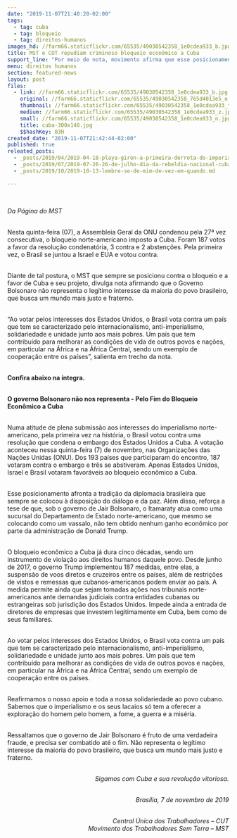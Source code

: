 ```yaml
---
date: "2019-11-07T21:40:20-02:00"
tags:
  - tag: cuba
  - tag: bloqueio
  - tag: direitos-humanos
images_hd: //farm66.staticflickr.com/65535/49030542358_1e0cdea933_b.jpg
title: MST e CUT repudiam criminoso bloqueio econômico a Cuba
support_line: "Por meio de nota, movimento afirma que esse posicionamento afronta a tradição da diplomacia brasileira que sempre se colocou à disposição do diálogo e da paz."
menu: direitos humanos
section: featured-news
layout: post
files:
  - link: //farm66.staticflickr.com/65535/49030542358_1e0cdea933_b.jpg
    original: //farm66.staticflickr.com/65535/49030542358_765d4013e5_o.jpg
    thumbnail: //farm66.staticflickr.com/65535/49030542358_1e0cdea933_t.jpg
    medium: //farm66.staticflickr.com/65535/49030542358_1e0cdea933_z.jpg
    small: //farm66.staticflickr.com/65535/49030542358_1e0cdea933_n.jpg
    title: cuba-300x148.jpg
    $$hashKey: 03H
created_date: "2019-11-07T21:42:44-02:00"
published: true
releated_posts:
  - _posts/2019/04/2019-04-18-playa-giron-a-primeira-derrota-do-imperialismo-na-america-latina.md
  - _posts/2019/07/2019-07-26-26-de-julho-dia-da-rebeldia-nacional-cubana.md
  - _posts/2019/10/2019-10-13-lembre-se-de-mim-de-vez-em-quando.md

---
```

<p>&nbsp;</p>

<p><em>Da P&aacute;gina do MST&nbsp;</em></p>

<p><br />
Nesta quinta-feira (07), a Assembleia Geral da ONU condenou pela 27&ordf; vez consecutiva, o bloqueio norte-americano imposto a Cuba. Foram 187 votos a favor da resolu&ccedil;&atilde;o condenat&oacute;ria, 3 contra e 2 absten&ccedil;&otilde;es. Pela primeira vez, o Brasil se juntou a Israel e EUA e votou contra.&nbsp;&nbsp;</p>

<p><br />
Diante de tal postura, o MST que sempre se posicionu contra o bloqueio e a favor de Cuba e seu projeto, divulga nota afirmando que o Governo Bolsonaro n&atilde;o representa o leg&iacute;timo interesse da maioria do povo brasileiro, que busca um mundo mais justo e fraterno.</p>

<p><br />
&ldquo;Ao votar pelos interesses dos Estados Unidos, o Brasil vota contra um pa&iacute;s que tem se caracterizado pelo internacionalismo, anti-imperialismo, solidariedade e unidade junto aos mais pobres. Um pa&iacute;s que tem contribu&iacute;do para melhorar as condi&ccedil;&otilde;es de vida de outros povos e na&ccedil;&otilde;es, em particular na &Aacute;frica e na &Aacute;frica Central, sendo um exemplo de coopera&ccedil;&atilde;o entre os pa&iacute;ses&rdquo;, salienta em trecho da nota.&nbsp;</p>

<p><br />
<strong>Confira abaixo na &iacute;ntegra.&nbsp;</strong></p>

<p><br />
<strong>O governo Bolsonaro n&atilde;o nos representa - Pelo Fim do Bloqueio Econ&ocirc;mico a Cuba</strong></p>

<p><br />
Numa atitude de plena submiss&atilde;o aos interesses do imperialismo norte-americano, pela primeira vez na hist&oacute;ria, o Brasil votou contra uma resolu&ccedil;&atilde;o que condena o embargo dos Estados Unidos a Cuba. A vota&ccedil;&atilde;o aconteceu nessa quinta-feira (7) de novembro, nas Organiza&ccedil;&otilde;es das Na&ccedil;&otilde;es Unidas (ONU). Dos 193 pa&iacute;ses que participaram do encontro, 187 votaram contra o embargo e tr&ecirc;s se abstiveram. Apenas Estados Unidos, Israel e Brasil votaram favor&aacute;veis ao bloqueio econ&ocirc;mico a Cuba.</p>

<p><br />
Esse posicionamento afronta a tradi&ccedil;&atilde;o da diplomacia brasileira que sempre se colocou &agrave; disposi&ccedil;&atilde;o do di&aacute;logo e da paz. Al&eacute;m disso, refor&ccedil;a a tese de que, sob o governo de Jair Bolsonaro, o Itamaraty atua como uma sucursal do Departamento de Estado norte-americano, que mesmo se colocando como um vassalo, n&atilde;o tem obtido nenhum ganho econ&ocirc;mico por parte da administra&ccedil;&atilde;o de Donald Trump.</p>

<p><br />
O bloqueio econ&ocirc;mico a Cuba j&aacute; dura cinco d&eacute;cadas, sendo um instrumento de viola&ccedil;&atilde;o aos direitos humanos daquele povo. Desde junho de 2017, o governo Trump implementou 187 medidas, entre elas, a suspens&atilde;o de voos diretos e cruzeiros entre os pa&iacute;ses, al&eacute;m de restri&ccedil;&otilde;es de vistos e remessas que cubanos-americanos podem enviar ao pa&iacute;s. A medida permite ainda que sejam tomadas a&ccedil;&otilde;es nos tribunais norte-americanos ante demandas judiciais contra entidades cubanas ou estrangeiras sob jurisdi&ccedil;&atilde;o dos Estados Unidos. Impede ainda a entrada de diretores de empresas que investem legitimamente em Cuba, bem como de seus familiares.&nbsp;</p>

<p><br />
Ao votar pelos interesses dos Estados Unidos, o Brasil vota contra um pa&iacute;s que tem se caracterizado pelo internacionalismo, anti-imperialismo, solidariedade e unidade junto aos mais pobres. Um pa&iacute;s que tem contribu&iacute;do para melhorar as condi&ccedil;&otilde;es de vida de outros povos e na&ccedil;&otilde;es, em particular na &Aacute;frica e na &Aacute;frica Central, sendo um exemplo de coopera&ccedil;&atilde;o entre os pa&iacute;ses.</p>

<p><br />
Reafirmamos o nosso apoio e toda a nossa solidariedade ao povo cubano. Sabemos que o imperialismo e os seus lacaios s&oacute; tem a oferecer a explora&ccedil;&atilde;o do homem pelo homem, a fome, a guerra e a mis&eacute;ria.</p>

<p><br />
Ressaltamos que o governo de Jair Bolsonaro &eacute; fruto de uma verdadeira fraude, e precisa ser combatido at&eacute; o fim. N&atilde;o representa o leg&iacute;timo interesse da maioria do povo brasileiro, que busca um mundo mais justo e fraterno.</p>

<p style="text-align: right;"><br />
<em>Sigamos com Cuba e sua revolu&ccedil;&atilde;o vitoriosa.</em></p>

<p style="text-align: right;"><br />
<em>Bras&iacute;lia, 7 de novembro de 2019</em></p>

<p style="text-align: right;"><br />
<em>Central &Uacute;nica dos Trabalhadores &ndash; CUT<br />
Movimento dos Trabalhadores Sem Terra &ndash; MST</em></p>
